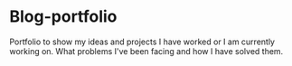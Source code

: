 # Blog-portfolio
Portfolio to show my ideas and projects I have worked or I am currently working on.
What problems I've been facing and how I have solved them.
